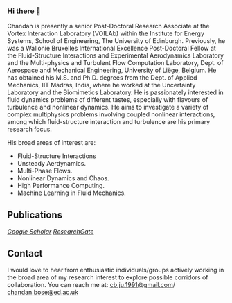 ### Hi there 👋
Chandan is presently a senior Post-Doctoral Research Associate at the Vortex Interaction Laboratory (VOILAb) within the Institute for Energy Systems, School of Engineering, The University of Edinburgh. Previously, he was a Wallonie Bruxelles International Excellence Post-Doctoral Fellow at the Fluid-Structure Interactions and Experimental Aerodynamics Laboratory and the Multi-physics and Turbulent Flow Computation Laboratory, Dept. of Aerospace and Mechanical Engineering, University of Liège, Belgium. He has obtained his M.S. and Ph.D. degrees from the Dept. of Applied Mechanics, IIT Madras, India, where he worked at the Uncertainty Laboratory and the Biomimetics Laboratory. He is passionately interested in fluid dynamics problems of different tastes, especially with flavours of turbulence and nonlinear dynamics. He aims to investigate a variety of complex multiphysics problems involving coupled nonlinear interactions, among which fluid-structure interaction and turbulence are his primary research focus.

His broad areas of interest are:

- Fluid-Structure Interactions
- Unsteady Aerdynamics.
- Multi-Phase Flows.
- Nonlinear Dynamics and Chaos.
- High Performance Computing.
- Machine Learning in Fluid Mechanics.

<!--![Chandan's github stats](https://github-readme-stats.vercel.app/api?username=chandanbose&count_private=true)-->


## Publications

[_Google Scholar_](https://scholar.google.com/citations?user=pj618AMAAAAJ&hl=en)
[_ResearchGate_](https://www.researchgate.net/profile/Chandan-Bose-5)


## Contact
I would love to hear from enthusiastic individuals/groups actively working in the broad area of my research interest to explore possible corridors of collaboration.
You can reach me at:
cb.ju.1991@gmail.com/ chandan.bose@ed.ac.uk
